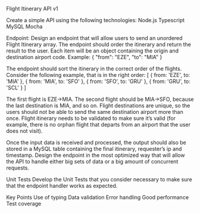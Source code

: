 Flight Itinerary API v1

Create a simple API using the following technologies:
Node.js
Typescript
MySQL
Mocha

Endpoint:
Design an endpoint that will allow users to send an unordered Flight Itinerary array. The endpoint should order the itinerary and return the result to the user.
Each item will be an object containing the origin and destination airport code. Example:
{
   "from": "EZE",
   "to": "MIA"
}

The endpoint should sort the itinerary in the correct order of the flights. Consider the following example, that is in the right order:
[
           {
               from: 'EZE',
               to: 'MIA'
           },
           {
               from: 'MIA',
               to: 'SFO'
           },
           {
               from: 'SFO',
               to: 'GRU'
           },
           {
               from: 'GRU',
               to: 'SCL'
           }
]	

The first flight is EZE->MIA. The second flight should be MIA->SFO, because the last destination is MIA, and so on.
Flight destinations are unique, so the users should not be able to send the same destination airport more than once.
Flight itinerary needs to be validated to make sure it’s valid (for example, there is no orphan flight that departs from an airport that the user does not visit).



Once the input data is received and processed, the output should also be stored in a MySQL table containing the final itinerary, requester’s ip and timestamp.
Design the endpoint in the most optimized way that will allow the API to handle either big sets of data or a big amount of concurrent requests.

Unit Tests
Develop the Unit Tests that you consider necessary to make sure that the endpoint handler works as expected.

Key Points
Use of typing
Data validation
Error handling
Good performance
Test coverage
